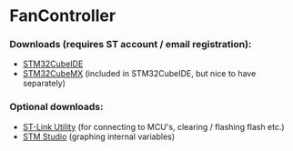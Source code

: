 # FanController

### Downloads (requires ST account / email registration):
- [STM32CubeIDE](https://www.st.com/en/development-tools/stm32cubeide.html)
- [STM32CubeMX](https://www.st.com/en/development-tools/stm32cubemx.html) (included in STM32CubeIDE, but nice to have separately)

### Optional downloads:
- [ST-Link Utility](https://www.st.com/en/development-tools/stsw-link004.html) (for connecting to MCU's, clearing / flashing flash etc.)
- [STM Studio](https://www.st.com/en/development-tools/stm-studio-stm32.html) (graphing internal variables)
